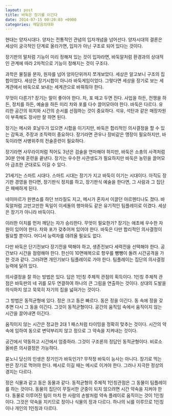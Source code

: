 ```yaml
---
layout: post
title: 바둑은 장기를 이긴다
date: 2014-07-15 00:20:03 +0900
categories: 깨달음의대화
---
```

  


현대는 양자시대다. 양자는 전통적인 관념의 입자개념을 넘어선다. 양자시대의 결론은 세상이 궁극적인 단계로 올라가면, 입자가 아닌 구조로 되어 있다는 것이다. 

  


장기판의 말처럼 기능이 미리 정해져 있는 것이 입자라면, 바둑알처럼 환경과의 상대적인 관계에 따라 2차적으로 기능이 정해지는 것이 구조다. 

  


과학은 물질을 분자, 원자를 넘어 양자단위까지 쪼개보았다. 세상은 알고보니 구조의 집합이었다. 세상은 장기시합이 아니라 바둑게임이었다. 그렇다면 세상을 장기로 보는 세계관에서 바둑으로 보내는 세계관으로 바꿔줘야 한다. 

  


무엇이 다른가? 장기는 말이 좋아야 한다. 차, 포 떼고 두면 진다. 사업을 하든, 전쟁을 하든, 정치를 하든, 예술을 하든 미리 차와 포를 다수 끌어모아야 한다. 바둑은 다르다. 유리한 공간의 위치와 시간의 순서를 선점하는 것이 중요하다. 석유, 석탄과 같은 매장자원이 부족해도 장사만 잘 하면 된다. 

  


장기는 메시와 호날두가 있으면 시합을 이기지만, 바둑은 합리적인 의사결정을 할 수 있는 감독과, 주장과 조직력이 중요하다. 장기라면 관우나 장비같은 맹장이 필요하지만, 바둑이라면 사병위주의 전술훈련이 필요하다. 

  


장기라면 사무라이처럼 적어도 3년은 검술을 연마해야 하지만, 바둑은 소총의 사격처럼 30분 안에 훈련을 끝낸다. 장기는 우수한 사관생도가 필요하지만 바둑은 농민을 끌어모아 급조한 군대로도 이길 수 있다. 

  


21세기는 스마트 시대다. 스마트 시대는 장기가 지고 바둑이 이기는 시대이다. 아직도 장기판 경영을 한다면, 장기판식 정치를 하고, 장기판식 예술을 한다면, 그 사람과 그 집단은 패배하게 된다. 

  


네이마르가 원맨쇼를 하던 브라질도 지고, 메시가 혼자서 이끌던 아르헨티나도 졌다. 바둑알처럼 고만고만한 독일이 이세돌의 행마와도 같은 유기적인 팀플레이로 이겼다. 세상은 장기가 아니라 바둑이다. 

  


이러한 이치를 먼저 깨닫는 자가 승리한다. 무엇이 필요한가? 장기는 애초에 우수한 자원이 있어야 한다. 차와 포가 갖추어져 있어야 한다. 바둑은 다만 합리적인 의사결정이 필요할 뿐이다. 어디서 능력자를 데려올 필요도 없다. 

  


다만 바둑은 단기전보다 장기전을 택해야 하고, 생존전보다 세력전을 선택해야 한다. 공간보다 시간을 점령해야 한다. 한신이 10면매복으로 항우를 뺑뺑이 돌려 시간공격을 가한 것과 같다. 그러려면 개인기보다 팀플레이로 가야 한다. 팀플레이는 집단의 의사결정능력에 달려 있다. 

  


의사결정을 잘 하는 방법은 있다. 답은 1인칭 주체적 관점의 획득이다. 1인칭 주체적 관점은 바둑판의 네 귀를 모두 연결하여 하나의 큰 그림을 연출하는 것이다. 상대의 도발을 의식하지 않고 묵묵히 자기의 집을 넓혀가는 것이다. 

  


그 방법은 동적균형에 있다. 정은 크고 동은 빠르다. 동은 정을 이긴다. 동 속에 정을 갖추면 다시 그 동을 이긴다. 그것이 동적균형이다. 공간의 움직임 속에서 움직이지 않는 시간을 끌어내면 이긴다. 

  


움직이지 않는 시간은 정교한 2대 1 패스처럼 타이밍을 정확히 맞추는 것이다. 시간의 약속에 임하여 동으로 변덕부리지 않고 정으로 그 약속을 지켜내는 것이다.

  


공간에서 약동하고 시간에서 엄중하라. 그것이 구조론의 정답인 동적균형이다. 비로소 올바른 의사결정은 가능하다. 

  


묻노니 당신의 인생은 장기인가 바둑인가? 무작정 바둑이 능사는 아니다. 장기로 먹는 판은 장기로 먹어야 한다. 메시로 이길 때는 메시로 이겨야 한다. 그러나 지극한 정상의 경지는 다르다.

  


정은 식물과 같고 동은 동물과 같다. 동적균형의 주체적 1인칭관점은 그 동물이 팀플레이를 하는 것이다. 동물의 집단이 무질서한 군중이 되지 않으려면 시간 약속을 지켜야 한다. 동물로 이루어진 팀이 마치 한 사람의 손발처럼 약속 플레이로 움직이는 것이 1인칭이다. 그것은 약속을 지키므로 정이나 식물의 정과 다르다. 하나의 뇌를 이루므로 1인칭이나 개인의 1인칭과 다르다.